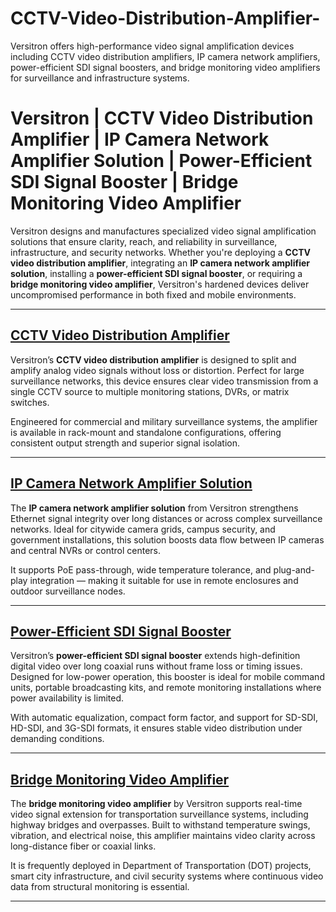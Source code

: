 # CCTV-Video-Distribution-Amplifier-
Versitron offers high-performance video signal amplification devices including CCTV video distribution amplifiers, IP camera network amplifiers, power-efficient SDI signal boosters, and bridge monitoring video amplifiers for surveillance and infrastructure systems.
# Versitron | CCTV Video Distribution Amplifier | IP Camera Network Amplifier Solution | Power-Efficient SDI Signal Booster | Bridge Monitoring Video Amplifier

Versitron designs and manufactures specialized video signal amplification solutions that ensure clarity, reach, and reliability in surveillance, infrastructure, and security networks. Whether you're deploying a **CCTV video distribution amplifier**, integrating an **IP camera network amplifier solution**, installing a **power-efficient SDI signal booster**, or requiring a **bridge monitoring video amplifier**, Versitron's hardened devices deliver uncompromised performance in both fixed and mobile environments.

---

## [CCTV Video Distribution Amplifier](https://www.versitron.com/products/video-distribution-amplifier-analog-hd-interface-16-video-inputs-32-video-outputs)  
Versitron’s **CCTV video distribution amplifier** is designed to split and amplify analog video signals without loss or distortion. Perfect for large surveillance networks, this device ensures clear video transmission from a single CCTV source to multiple monitoring stations, DVRs, or matrix switches.

Engineered for commercial and military surveillance systems, the amplifier is available in rack-mount and standalone configurations, offering consistent output strength and superior signal isolation.

---

## [IP Camera Network Amplifier Solution](https://www.versitron.com/products/vdahdsdi1632-video-distribution-amplifiers-model-hdsdi)  
The **IP camera network amplifier solution** from Versitron strengthens Ethernet signal integrity over long distances or across complex surveillance networks. Ideal for citywide camera grids, campus security, and government installations, this solution boosts data flow between IP cameras and central NVRs or control centers.

It supports PoE pass-through, wide temperature tolerance, and plug-and-play integration — making it suitable for use in remote enclosures and outdoor surveillance nodes.

---

## [Power-Efficient SDI Signal Booster](https://www.versitron.com/products/vdau1648-video-distribution-amplifiers-model-vdau1648)  
Versitron’s **power-efficient SDI signal booster** extends high-definition digital video over long coaxial runs without frame loss or timing issues. Designed for low-power operation, this booster is ideal for mobile command units, portable broadcasting kits, and remote monitoring installations where power availability is limited.

With automatic equalization, compact form factor, and support for SD-SDI, HD-SDI, and 3G-SDI formats, it ensures stable video distribution under demanding conditions.

---

## [Bridge Monitoring Video Amplifier](https://www.versitron.com/products/vdau1664-video-distribution-amplifiers-model-vdau1664)  
The **bridge monitoring video amplifier** by Versitron supports real-time video signal extension for transportation surveillance systems, including highway bridges and overpasses. Built to withstand temperature swings, vibration, and electrical noise, this amplifier maintains video clarity across long-distance fiber or coaxial links.

It is frequently deployed in Department of Transportation (DOT) projects, smart city infrastructure, and civil security systems where continuous video data from structural monitoring is essential.

---
